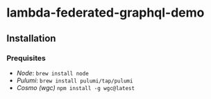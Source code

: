 # lambda-federated-graphql-demo

## Installation

### Prequisites

- _Node_: `brew install node`
- _Pulumi_: `brew install pulumi/tap/pulumi`
- _Cosmo (wgc)_ `npm install -g wgc@latest`
